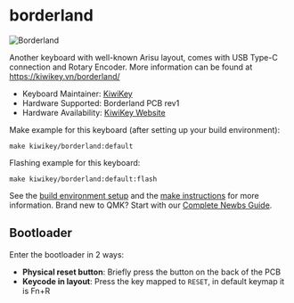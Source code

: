# borderland

![Borderland](https://i.imgur.com/3aMyUJb.jpg)

Another keyboard with well-known Arisu layout, comes with USB Type-C connection and Rotary Encoder. More information can be found at https://kiwikey.vn/borderland/

* Keyboard Maintainer: [KiwiKey](https://github.com/kiwikey)
* Hardware Supported: Borderland PCB rev1
* Hardware Availability: [KiwiKey Website](https://kiwikey.vn/)

Make example for this keyboard (after setting up your build environment):

    make kiwikey/borderland:default

Flashing example for this keyboard:

    make kiwikey/borderland:default:flash

See the [build environment setup](https://docs.qmk.fm/#/getting_started_build_tools) and the [make instructions](https://docs.qmk.fm/#/getting_started_make_guide) for more information. Brand new to QMK? Start with our [Complete Newbs Guide](https://docs.qmk.fm/#/newbs).

## Bootloader

Enter the bootloader in 2 ways:

* **Physical reset button**: Briefly press the button on the back of the PCB
* **Keycode in layout**: Press the key mapped to `RESET`, in default keymap it is Fn+R
